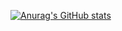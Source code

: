 [![Anurag's GitHub stats](https://github-readme-stats.vercel.app/api?username=kevinmingtarja&hide=stars,commits,contribs)](https://github.com/anuraghazra/github-readme-stats)
